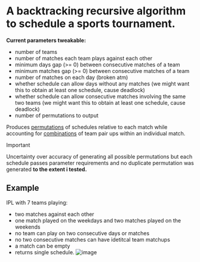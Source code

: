 # A backtracking recursive algorithm to schedule a sports tournament.

**Current parameters tweakable:**
- number of teams
- number of matches each team plays against each other
- minimum days gap (>= 0) between consecutive matches of a team
- minimum matches gap (>= 0) between consecutive matches of a team
- number of matches on each day (broken atm)
- whether schedule can allow days without any matches (we might want this to obtain at least one schedule, cause deadlock)
- whether schedule can allow consecutive matches involving the same two teams (we might want this to obtain at least one schedule, cause deadlock)
- number of permutations to output

Produces [permutations](https://en.wikipedia.org/wiki/Permutation) of schedules relative to each match while accounting for [combinations](https://en.wikipedia.org/wiki/Combination) of team pair ups within an individual match.

> [!Important]
> Uncertainty over accuracy of generating all possible permutations but each schedule passes parameter requirements and no duplicate permutation was generated **to the extent i tested.**



## Example
IPL with 7 teams playing:
- two matches against each other 
- one match played on the weekdays and two matches played on the weekends
- no team can play on two consecutive days or matches
- no two consecutive matches can have idetitcal team matchups
- a match can be empty 
- returns single schedule.
![image](https://github.com/sandeshShahapur/sportsScheduler/assets/110241292/1397c16a-0aa6-4d2f-8213-e0017b1f79a0)

